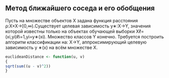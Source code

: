 ## Метод ближайшего соседа и его обобщения

Пусть на множестве объектов X задана функция расстояния ρ:X×X→[0,∞).Существует целевая зависимость y∗:X→Y, значения которой известны только на объектах обучающей выборки Xℓ= (xi,yi)ℓi=1,yi=y∗(xi). Множество классов Y конечно. Требуется построить алгоритм классификации нa: X→Y, аппроксимирующий целевую зависимость y ∗(x) на всём множестве X.

```R
euclideanDistance <- function(u, v)
{
sqrt(sum((u - v)^2))
}
```


